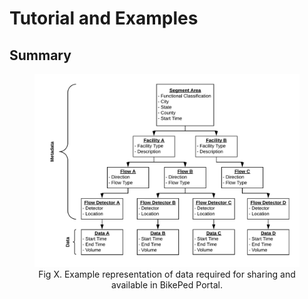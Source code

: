 # Tutorial and Examples
## Summary



<figure align = "center">
<img src="images/metadata_data_relationship.png" width="700">
<figcaption>Fig X. Example representation of data required for sharing and available in BikePed Portal.</figcaption>
</figure>

